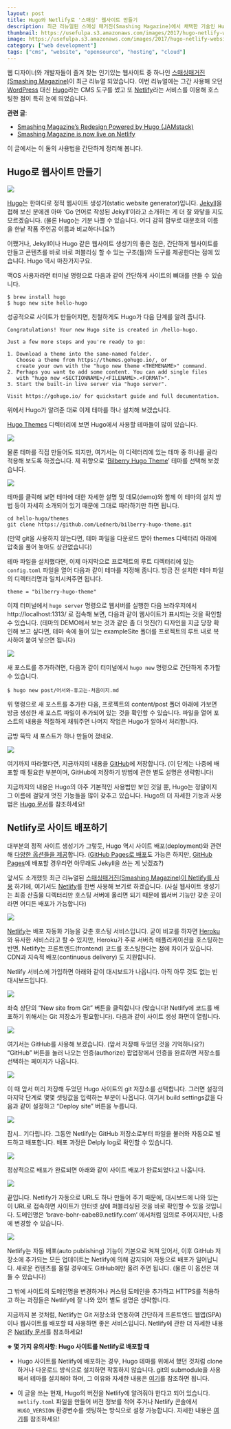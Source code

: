 ```yaml
---
layout: post
title: Hugo와 Netlify로 '스매싱' 웹사이트 만들기
description: 최근 리뉴얼된 스매싱 매거진(Smashing Magazine)에서 채택한 기술인 Hugo와 Netlify를 사용해 빠르게 웹사이트를 만들고 배포하는 방법을 소개합니다. 
thumbnail: https://usefulpa.s3.amazonaws.com/images/2017/hugo-netlify-website.png
image: https://usefulpa.s3.amazonaws.com/images/2017/hugo-netlify-website.png
category: ["web development"]
tags: ["cms", "website", "opensource", "hosting", "cloud"]
---
```


웹 디자이너와 개발자들이 즐겨 찾는 인기있는 웹사이트 중 하나인 [스매싱매거진(Smashing Magazine)](https://www.smashingmagazine.com/)이 최근 리뉴얼 되었습니다. 이번 리뉴얼에는 그간 사용해 오던 [WordPress](https://wordpress.org/) 대신 [Hugo](https://gohugo.io/)라는 CMS 도구를 썼고 또 [Netlify](https://www.netlify.com/)라는 서비스를 이용해 호스팅한 점이 특히 눈에 띄었습니다. 

**관련 글**:
- [Smashing Magazine’s Redesign Powered by Hugo (JAMstack)](https://discourse.gohugo.io/t/smashing-magazine-s-redesign-powered-by-hugo-jamstack/5826)
- [Smashing Magazine is now live on Netlify](https://www.netlify.com/blog/2017/11/21/smashing-magazine-is-now-live-on-netlify/)


이 글에서는 이 둘의 사용법을 간단하게 정리해 봅니다.

## Hugo로 웹사이트 만들기

![](https://usefulpa.s3.amazonaws.com/images/usefulparadigm/2017/2CB42710-C0A1-493F-8DA0-77CA9FEB4FAB.png)

[Hugo](https://gohugo.io/)는 한마디로 정적 웹사이트 생성기(static website generator)입니다. [Jekyll](https://jekyllrb.com/)을 접해 보신 분에겐 아마 ‘Go 언어로 작성된 Jekyll’이라고 소개하는 게 더 잘 와닿을 지도 모르겠습니다. (물론 Hugo는 기분 나쁠 수 있습니다. 어디 감히 함부로 대문호의 이름을 한낱 작품 주인공 이름과 비교하다니요?)

어쨌거나, Jekyll이나 Hugo 같은 웹사이트 생성기의 좋은 점은, 간단하게 웹사이트를 만들고 콘텐츠를 바로 바로 퍼블리싱 할 수 있는 구조(틀)와 도구를 제공한다는 점에 있습니다. Hugo 역시 마찬가지구요.

맥OS 사용자라면 터미널 명령으로 다음과 같이 간단하게 사이트의 뼈대를 만들 수 있습니다.

```
$ brew install hugo
$ hugo new site hello-hugo
```

성공적으로 사이트가 만들어지면, 친철하게도 Hugo가 다음 단계를 알려 줍니다.

```
Congratulations! Your new Hugo site is created in /hello-hugo.

Just a few more steps and you're ready to go:

1. Download a theme into the same-named folder.
   Choose a theme from https://themes.gohugo.io/, or
   create your own with the "hugo new theme <THEMENAME>" command.
2. Perhaps you want to add some content. You can add single files
   with "hugo new <SECTIONNAME>/<FILENAME>.<FORMAT>".
3. Start the built-in live server via "hugo server".

Visit https://gohugo.io/ for quickstart guide and full documentation.
```
 
위에서 Hugo가 알려준 대로 이제 테마를 하나 설치해 보겠습니다. 

[Hugo Themes](https://themes.gohugo.io/) 디렉터리에 보면 Hugo에서 사용할 테마들이 많이 있습니다. 

![](https://usefulpa.s3.amazonaws.com/images/usefulparadigm/2017/1447D499-FD48-47A8-B7BC-5C74641D0E7B.png)

물론 테마를 직접 만들어도 되지만, 여기서는 이 디렉터리에 있는 테마 중 하나를 골라 적용해 보도록 하겠습니다. 제 취향으로 ‘[Bilberry Hugo Theme](https://themes.gohugo.io/bilberry-hugo-theme/)’ 테마를 선택해 보겠습니다. 

![](https://usefulpa.s3.amazonaws.com/images/usefulparadigm/2017/5F41AB66-8C4A-46D4-B042-7BEF5552DE9A.png)

테마를 클릭해 보면 테마에 대한 자세한 설명 및 데모(demo)와 함께 이 테마의 설치 방법 등이 자세히 소개되어 있기 때문에 그대로 따라하기만 하면 됩니다.

```
cd hello-hugo/themes
git clone https://github.com/Lednerb/bilberry-hugo-theme.git
```

(만약 git을 사용하지 않는다면, 테마 파일을 다운로드 받아 themes 디렉터리 아래에 압축을 풀어 놓아도 상관없습니다)

테마 파일을  설치했다면, 이제 마지막으로 프로젝트의 루트 디렉터리에 있는 `config.toml` 파일을 열어 다음과 같이 테마를 지정해 줍니다. 방금 전 설치한 테마 파일의 디렉터리명과 일치시켜주면 됩니다.

```
theme = "bilberry-hugo-theme"
```

이제 터미널에서 `hugo server` 명령으로 웹서버를 실행한 다음 브라우저에서 http://localhost:1313/ 로 접속해 보면, 다음과 같이 웹사이트가 표시되는 것을 확인할 수 있습니다. (테마의 DEMO에서 보는 것과 같은 좀 더 멋진(?) 디자인을 지금 당장 확인해 보고 싶다면, 테마 속에 들어 있는 exampleSite 폴더를 프로젝트의 루트 내로 복사하여 붙여 넣으면 됩니다)

![](https://usefulpa.s3.amazonaws.com/images/usefulparadigm/2017/29A279FD-6E26-49C9-AE88-F8C392D2FD26.png)

새 포스트를 추가하려면, 다음과 같이 터미널에서 `hugo new` 명령으로 간단하게 추가할 수 있습니다.

```
$ hugo new post/어서와-휴고는-처음이지.md 
```

위 명령으로 새 포스트를 추가한 다음, 프로젝트의 content/post 폴더 아래에 가보면 방금 생성한 새 포스트 파일이 추가되어 있는 것을 확인할 수 있습니다. 파일을 열어 포스트의 내용을 적절하게 채워주면 나머지 작업은 Hugo가 알아서 처리합니다.

금방 뚝딱 새 포스트가 하나 만들어 졌네요.

![](https://usefulpa.s3.amazonaws.com/images/usefulparadigm/2017/0CCE516E-D405-4596-9AEE-277F61DA5B75.png)

여기까지 따라했다면, 지금까지의 내용을 [GitHub](https://github.com/usefulparadigm/hello-hugo)에 저장합니다. (이 단계는 나중에 배포할 때 필요한 부분이며, GitHub에 저장하기 방법에 관한 별도 설명은 생략합니다)

지금까지의 내용은 Hugo의 아주 기본적인 사용법만 보인 것일 뿐, Hugo는 정말이지 그 이름에 걸맞게 멋진 기능들을 많이 갖추고 있습니다. Hugo의 더 자세한 기능과 사용법은 [Hugo 문서](https://gohugo.io/documentation/)를 참조하세요!


## Netlify로 사이트 배포하기

대부분의 정적 사이트 생성기가 그렇듯, Hugo 역시 사이트 배포(deployment)와 관련해 [다양한 옵션들을 제공](https://gohugo.io/hosting-and-deployment/)합니다. ([GitHub Pages로 배포](https://gohugo.io/hosting-and-deployment/hosting-on-github/#deployment-from-your-gh-pages-branch)도 가능은 하지만, [GitHub Pages](https://pages.github.com/)에 배포할 경우라면 아무래도 Jekyll을 쓰는 게 낫겠죠?)

앞서도 소개했듯 최근 리뉴얼된 [스매싱매거진(Smashing Magazine)이 Netlify를 사용](https://www.netlify.com/blog/2017/11/21/smashing-magazine-is-now-live-on-netlify/) 하기에, 여기서도 [Netlify](https://www.netlify.com/)를 한번 사용해 보기로 하겠습니다. (사실 웹사이트 생성기는 최종 산출물 디렉터리만 호스팅 서버에 올리면 되기 때문에 웹서버 기능만 갖춘 곳이라면 어디든 배포가 가능합니다)

![](https://usefulpa.s3.amazonaws.com/images/usefulparadigm/2017/F8471E02-B0A3-46DA-A776-9058A95C1035.png)

[Netlify](https://www.netlify.com/)는 배포 자동화 기능을 갖춘 호스팅 서비스입니다. 굳이 비교를 하자면 [Heroku](https://www.heroku.com/)와 유사한 서비스라고 할 수 있지만, Heroku가 주로 서버측 애플리케이션을 호스팅하는 반면, Netlify는 프론트엔드(frontend) 코드를 호스팅한다는 점에 차이가 있습니다. CDN과 지속적 배포(continuous delivery) 도 지원합니다.

Netlify 서비스에 가입하면 아래와 같이 대시보드가 나옵니다. 아직 아무 것도 없는 빈 대시보드입니다.

![](https://usefulpa.s3.amazonaws.com/images/usefulparadigm/2017/D0C03F1C-99C9-491A-B8E2-5D8247D4C8E1.png)

좌측 상단의 “New site from Git” 버튼을 클릭합니다 (맞습니다! Netlify에 코드를 배포하기 위해서는 Git 저장소가 필요합니다).  다음과 같이 사이트 생성 화면이 열립니다.

![](https://usefulpa.s3.amazonaws.com/images/usefulparadigm/2017/A2D59AE3-B505-42CA-803B-DD30966699A8.png)

여기서는 GitHub를 사용해 보겠습니다.  (앞서 저장해 두었던 것을 기억하나요?) “GitHub” 버튼을 눌러 나오는 인증(authorize) 팝업창에서 인증을 완료하면 저장소를 선택하는 페이지가 나옵니다.

![](https://usefulpa.s3.amazonaws.com/images/usefulparadigm/2017/82F74535-CB5C-41E3-97E5-C97192DBF635.png)

이 때 앞서 미리 저장해 두었던 Hugo 사이트의 git 저장소를 선택합니다. 그러면 설정의 마지막 단계로 몇몇 셋팅값을 입력하는 부분이 나옵니다. 여기서 build settings값을 다음과 같이 설정하고 “Deploy site” 버튼을 누릅니다.

![](https://usefulpa.s3.amazonaws.com/images/usefulparadigm/2017/210E3478-DF34-428D-8C4B-D2BDCD8B4FCA.png)

잠시.. 기다립니다. 그동안 Netlify는 GitHub 저장소로부터 파일을 불러와 자동으로 빌드하고 배포합니다. 배포 과정은 Delply log로 확인할 수 있습니다.

![](https://usefulpa.s3.amazonaws.com/images/usefulparadigm/2017/52C40113-5F06-4CC4-AF3C-43BD90EE0E46.png)

정상적으로 배포가 완료되면 아래와 같이 사이트 배포가 완료되었다고 나옵니다.

![](https://usefulpa.s3.amazonaws.com/images/usefulparadigm/2017/46981CAD-E593-4370-B85B-A9F0D72CC367.png)

끝입니다. Netlify가 자동으로 URL도 하나 만들어 주기 때문에, 대시보드에 나와 있는 이 URL로 접속하면 사이트가 인터넷 상에 퍼블리싱된 것을 바로 확인할 수 있을 것입니다. 도메인명은 ‘brave-bohr-eabe89.netlify.com’ 에서처럼  임의로 주어지지만, 나중에 변경할 수 있습니다.

![](https://usefulpa.s3.amazonaws.com/images/usefulparadigm/2017/my-cool-new-blog.jpg)

Netlify는 자동 배포(auto publishing) 기능이 기본으로 켜져 있어서, 이후 GitHub 저장소에 추가되는 모든 업데이트는 Netlify에 의해 감지되어 자동으로 배포가 일어납니다. 새로운 컨텐츠를 올릴 경우에도 GitHub에만 올려 주면 됩니다. (물론 이 옵션은 꺼 둘 수 있습니다)

그 밖에 사이트의 도메인명을 변경하거나 커스텀 도메인을 추가하고 HTTPS를 적용하고 하는 과정들은 Netlify에 잘 나와 있어 별도 설명은 생략합니다.

지금까지 본 것처럼, Netlify는 Git 저장소와 연동하여 간단하게 프론트엔드 웹앱(SPA)이나 웹사이트를 배포할 때 사용하면 좋은 서비스입니다. Netlify에 관한 더 자세한 내용은 [Netlify 문서](https://www.netlify.com/docs/)를 참조하세요!

**※ 몇 가지 유의사항: Hugo 사이트를 Netlify로 배포할 때**

- Hugo 사이트를 Netlify에 배포하는 경우, Hugo 테마를 위에서 했던 것처럼 clone 하거나 다운로드 방식으로 설치하면 작동하지 않습니다.  git의 submodule을 사용해서 테마를 설치해야 하며, 그 이유와 자세한 내용은 [여기](https://gohugo.io/hosting-and-deployment/hosting-on-netlify/#use-hugo-themes-with-netlify)를 참조하면 됩니다.

- 이 글을 쓰는 현재, Hugo의 버전을 Netlify에 알려줘야 한다고 되어 있습니다. `netlify.toml` 파일을 만들어 버전 정보를 적어 주거나 Netlify 콘솔에서 `HUGO_VERSION` 환경변수를 셋팅하는 방식으로 설정 가능합니다. 자세한 내용은 [여기](https://gohugo.io/hosting-and-deployment/hosting-on-netlify/)를 참조하세요!
